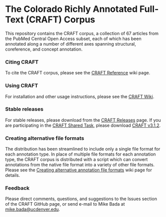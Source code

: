 # The Colorado Richly Annotated Full-Text (CRAFT) Corpus

This repository contains the CRAFT corpus, a collection of 67 articles from the PubMed Central Open Access subset, each of which has been annotated along a number of different axes spanning structural, coreference, and concept annotation. 

### Citing CRAFT
To cite the CRAFT corpus, please see the [CRAFT Reference](https://github.com/UCDenver-ccp/CRAFT/wiki/Primary-references-for-the-CRAFT-corpus) wiki page.

### Using CRAFT
For installation and other usage instructions, please see the [CRAFT Wiki](https://github.com/UCDenver-ccp/CRAFT/wiki).

### Stable releases
For stable releases, please download from the [CRAFT Releases](https://github.com/UCDenver-ccp/CRAFT/releases) page. If you are participating in the [CRAFT Shared Task](https://sites.google.com/view/craft-shared-task-2019/home), please download [CRAFT v3.1.2](https://github.com/UCDenver-ccp/CRAFT/releases/tag/v3.1.2).

### Creating alternative file formats
The distribution has been streamlined to include only a single file format for each annotation type. In place of multiple file formats for each annotation type, the CRAFT corpus is distributed with a script which can convert annotations from the native file format into a variety of other file formats. Please see the [Creating alternative annotation file formats](https://github.com/UCDenver-ccp/CRAFT/wiki/Alternative-annotation-file-formats) wiki page for details. 

### Feedback

Please direct comments, questions, and suggestions to the Issues section of the CRAFT GitHub page, or send e-mail to Mike Bada at mike.bada@ucdenver.edu.
